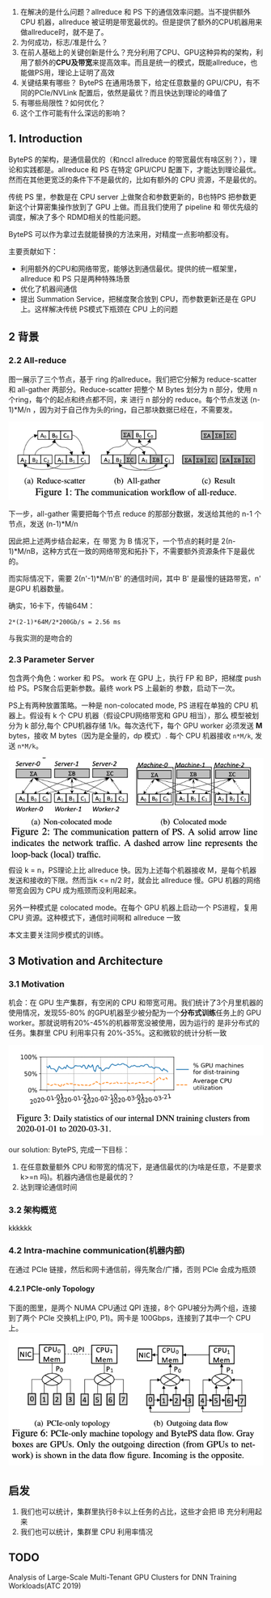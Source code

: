 1. 在解决的是什么问题？allreduce 和 PS 下的通信效率问题。当不提供额外 CPU 机器，allreduce 被证明是带宽最优的。但是提供了额外的CPU机器用来做allreduce时，就不是了。
2. 为何成功，标志/准是什么？
3. 在前人基础上的关键创新是什么？充分利用了CPU、GPU这种异构的架构，利用了额外的**CPU及带宽**来提高效率。而且是统一的模式，既能allreduce，也能做PS用，理论上证明了高效
4. 关键结果有哪些？ BytePS 在通用场景下，给定任意数量的 GPU/CPU，有不同的PCIe/NVLink 配置后，依然是最优？而且快达到理论的峰值了
5. 有哪些局限性？如何优化？
6. 这个工作可能有什么深远的影响？

## 1. Introduction
BytePS 的架构，是通信最优的（和nccl allreduce 的带宽最优有啥区别？），理论和实践都是。allreduce 和 PS 在特定 GPU/CPU 配置下，才能达到理论最优。然而在其他更宽泛的条件下不是最优的，比如有额外的 CPU 资源，不是最优的。

传统 PS 里，参数是在 CPU server 上做聚合和参数更新的，B也特PS 把参数更新这个计算密集操作放到了 GPU 上做。而且我们使用了 pipeline 和 带优先级的调度，解决了多个 RDMD相关的性能问题。

BytePS 可以作为拿过去就能替换的方法来用，对精度一点影响都没有。

主要贡献如下：

* 利用额外的CPU和网络带宽，能够达到通信最优。提供的统一框架里，allreduce 和 PS 只是两种特殊场景
* 优化了机器间通信
* 提出 Summation Service，把梯度聚合放到 CPU，而参数更新还是在 GPU 上。这样解决传统 PS模式下瓶颈在 CPU 上的问题

## 2 背景

### 2.2 All-reduce
图一展示了三个节点，基于 ring 的allreduce。我们把它分解为 reduce-scatter 和 all-gather 两部分。Reduce-scatter 把整个 M Bytes 划分为 n 部分，使用 n 个ring，每个的起点和终点都不同，来
进行 n 部分的 reduce。每个节点发送 (n-1)*M/n ，因为对于自己作为头的ring，自己那块数据已经在，不需要发。

![](./imgs/workflow-of-allreduce.png)

下一步，all-gather 需要把每个节点 reduce 的那部分数据，发送给其他的 n-1 个节点，发送 (n-1)*M/n

因此把上述两步结合起来，在 带宽  为 B 情况下，一个节点的耗时是 2(n-1)*M/nB，这种方式在一致的网络带宽和拓扑下，不需要额外资源条件下是最优的。

而实际情况下，需要 2(n'-1)*M/n'B' 的通信时间，其中 B' 是最慢的链路带宽，n' 是GPU 机器数量。

确实，16卡下，传输64M： 
```
2*(2-1)*64M/2*200Gb/s = 2.56 ms
```

与我实测的是吻合的

### 2.3 Parameter Server
包含两个角色：worker 和 PS。 work 在 GPU 上，执行 FP 和 BP，把梯度 push 给 PS。PS聚合后更新参数。最终 work PS 上最新的 参数，启动下一次。

PS上有两种放置策略。一种是 non-colocated mode, PS 进程在单独的 CPU 机器上。假设有 k 个 CPU 机器（假设CPU网络带宽和 GPU 相当），那么 模型被划分为 k 部分,每个 CPU机器存储 1/k。每次迭代下，每个 GPU worker 必须发送 **M** 
bytes，接收 M bytes（因为是全量的，dp 模式）. 每个 CPU 机器接收 `n*M/k`, 发送 `n*M/k`。

![](./imgs/PS-communication-pattern.png)
假设 k = n，PS理论上比 allreduce 快。因为上述每个机器接收 M，是每个机器发送和接收的下限。然而当k <= n/2 时，就会比 allreduce 慢。GPU 机器的网络带宽会因为 CPU 成为瓶颈而没利用起来。

另外一种模式是 colocated mode。在每个 GPU 机器上启动一个 PS进程，复用 CPU 资源。这种模式下，通信时间啊和 allreduce 一致

本文主要关注同步模式的训练。

## 3 Motivation and Architecture
### 3.1 Motivation

机会：在 GPU 生产集群，有空闲的 CPU 和带宽可用。我们统计了3个月里机器的使用情况，发现55-80% 的GPU机器至少被分配为一个**分布式训练**任务上的 GPU worker。那就说明有20%-45%的机器带宽没被使用，因为运行的
是非分布式的任务。集群里 CPU 利用率只有 20%-35%。这和微软的统计分析一致

![](./imgs/daily-statistics-training-clusters.png)

our solution: BytePS, 完成一下目标：

1. 在任意数量额外 CPU 和带宽的情况下，是通信最优的(为啥是任意，不是要求 k>=n 吗)。机器内通信也是最优的？
2. 达到理论通信时间

### 3.2 架构概览
kkkkkk

### 4.2 Intra-machine communication(机器内部)
在通过 PCIe 链接，然后和网卡通信前，得先聚合/广播，否则 PCIe 会成为瓶颈

#### 4.2.1 PCIe-only Topology
下面的图里，是两个 NUMA CPU通过 QPI 连接，8个 GPU被分为两个组，连接到了两个 PCIe 交换机上(P0, P1)。网卡是 100Gbps，连接到了其中一个 CPU  上。
![](./imgs/pcie-only-machines.png)

## 启发
1. 我们也可以统计，集群里执行8卡以上任务的占比，这些才会把 IB 充分利用起来
2. 我们也可以统计，集群里 CPU 利用率情况

## TODO
Analysis of Large-Scale Multi-Tenant GPU Clusters for DNN Training Workloads(ATC 2019)

